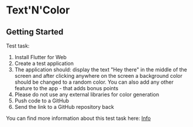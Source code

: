 # Text'N'Color

## Getting Started

Test task:
1. Install Flutter for Web
2. Create a test application
3. The application should: display the text "Hey there" in the middle of the screen and after clicking anywhere on the screen a background color should be changed to a random color. You can also add any other feature to the app - that adds bonus points
4. Please do not use any external libraries for color generation
5. Push code to a GitHub
6. Send the link to a GitHub repository back

You can find more information about this test task here: [Info](https://u.to/QmGvFQ)

